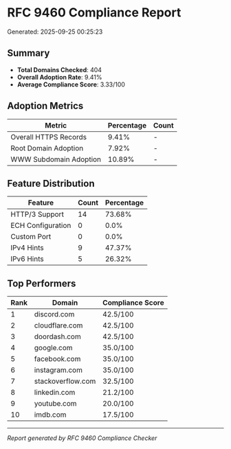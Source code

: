 # RFC 9460 Compliance Report

Generated: 2025-09-25 00:25:23

## Summary

- **Total Domains Checked**: 404
- **Overall Adoption Rate**: 9.41%
- **Average Compliance Score**: 3.33/100

## Adoption Metrics

| Metric | Percentage | Count |
|--------|------------|-------|
| Overall HTTPS Records | 9.41% | - |
| Root Domain Adoption | 7.92% | - |
| WWW Subdomain Adoption | 10.89% | - |

## Feature Distribution

| Feature | Count | Percentage |
|---------|-------|------------|
| HTTP/3 Support | 14 | 73.68% |
| ECH Configuration | 0 | 0.0% |
| Custom Port | 0 | 0.0% |
| IPv4 Hints | 9 | 47.37% |
| IPv6 Hints | 5 | 26.32% |

## Top Performers

| Rank | Domain | Compliance Score |
|------|--------|------------------|
| 1 | discord.com | 42.5/100 |
| 2 | cloudflare.com | 42.5/100 |
| 3 | doordash.com | 42.5/100 |
| 4 | google.com | 35.0/100 |
| 5 | facebook.com | 35.0/100 |
| 6 | instagram.com | 35.0/100 |
| 7 | stackoverflow.com | 32.5/100 |
| 8 | linkedin.com | 21.2/100 |
| 9 | youtube.com | 20.0/100 |
| 10 | imdb.com | 17.5/100 |

---
*Report generated by RFC 9460 Compliance Checker*

